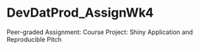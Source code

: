 # DevDatProd_AssignWk4
Peer-graded Assignment: Course Project: Shiny Application and Reproducible Pitch
